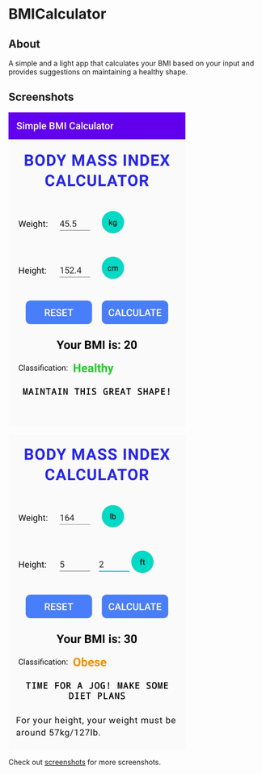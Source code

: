 # BMICalculator

## About
A simple and a light app that calculates your BMI based on your input and provides suggestions on maintaining a healthy shape.

## Screenshots

<p>
  <img src="screenshots/s1.jpg", width="350">
</p>

<p>
  <img src="screenshots/s3.jpg", width="350">
</p>

Check out [screenshots](https://github.com/shree675/BMICalculator/tree/main/screenshots) for more screenshots.
